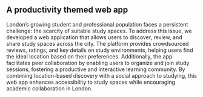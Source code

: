 ## A productivity themed web app 

London’s growing student and professional population faces a persistent challenge: the scarcity of suitable study spaces. 
To address this issue, we developed a web application that allows users to discover, review, and share study spaces across the city. 
The platform provides crowdsourced reviews, ratings, and key details on study environments, helping users find the ideal location based on their preferences. 
Additionally, the app facilitates peer collaboration by enabling users to organize and join study sessions, fostering a productive and interactive learning community. 
By combining location-based discovery with a social approach to studying, this web app enhances accessibility to study spaces while encouraging academic collaboration in London. 
